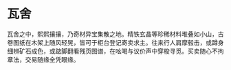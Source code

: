 # 瓦舍

瓦舍之中，熙熙攘攘，乃奇材异宝集散之地。精铁玄晶等珍稀材料堆叠如小山，古卷图纸在木架上随风轻晃，皆可于柜台登记寄卖求主。往来行人肩摩毂击，或蹲身细辨矿石成色，或踮脚翻看残页图谱，在吆喝与议价声中穿梭寻觅。买卖随心不拘章法，交易随缘全凭眼缘。
